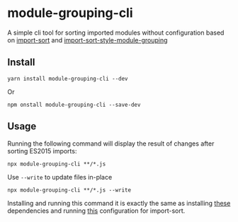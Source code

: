 # module-grouping-cli
A simple cli tool for sorting imported modules without configuration based on 
[import-sort](https://www.npmjs.com/package/import-sort) and 
[import-sort-style-module-grouping](https://www.npmjs.com/package/import-sort-style-module-grouping)

## Install
```
yarn install module-grouping-cli --dev
```

Or

```
npm onstall module-grouping-cli --save-dev
```

## Usage
Running the following command will display the result of changes after sorting ES2015 imports:

```
npx module-grouping-cli **/*.js
```

Use `--write` to update files in-place
```
npx module-grouping-cli **/*.js --write
```

Installing and running this command it is exactly the same as 
installing [these](https://www.npmjs.com/package/import-sort-style-module-grouping#install) dependencies and
running [this](https://www.npmjs.com/package/import-sort-style-module-grouping#config) 
configuration for import-sort. 